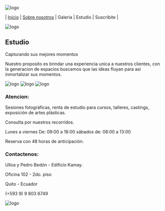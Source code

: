 ![logo](imagenes/logo.png)

| [Inicio](intro.md) | [Sobre nosotros](nosotros.md) | Galeria | Estudio | Suscribite |

![logo](imagenes/camara2.jpg) 

## Estudio


Capturando sus mejores momentos

Nuestro proposito es brindar una experiencia unica a nuestros clientes, 
con la generacion de espacios buscamos que las ideas fluyan para asi inmortalizar sus momentos.

![logo](imagenes/persona3.jpg) ![logo](imagenes/evento2.jpg) ![logo](imagenes/nature3.jpg) 

### Atencion:

Sesiones fotográficas, renta de estudio para cursos, 
talleres, castings, exposición de artes plásticas.

Consulta por nuestros recorridos.

Lunes a viernes De: 09:00 a 18:00 
sábados de: 08:00 a 13:00

Reserva con 48 horas de anticipación.


### Contactenos:

Ulloa y Pedro Bedón - Edificio Kamay.

Oficina 102 - 2do. piso

Quito - Ecuador

(+593 9) 9 803 6749

![logo](imagenes/redes.jpg) 